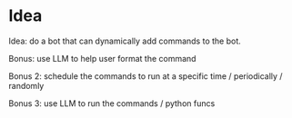 # Idea

Idea: do a bot that can dynamically add commands to the bot.

Bonus: use LLM to help user format the command

Bonus 2: schedule the commands to run at a specific time / periodically / randomly

Bonus 3: use LLM to run the commands / python funcs